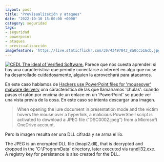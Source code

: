 ```yaml
---
layout: post
title: "Previsualización y ataques"
date: "2022-10-10 15:00:00 +0000"
category: seguridad
tags:
- seguridad
- powerpoint
- ataques
- previsualizacción
imagefeature: 'https://live.staticflickr.com/30/43497843_8a0cc516cb.jpg'
---
```

<a href="https://www.flickr.com/photos/fernand0/43497843/" title="CEDI. The ideal of Verified Software. "><img src="https://live.staticflickr.com/30/43497843_8a0cc516cb.jpg" alt="CEDI. The ideal of Verified Software. " class="img-responsive img-centered"></a>
Parece que nos cuesta aprender: si hay una característica que permite conectarse a internet en algo que no se ha desarrollado cuidadosamente, alguien la aprovechará para atacarnos.

En este caso hablamos de [Hackers use PowerPoint files for 'mouseover' malware delivery](https://www.bleepingcomputer.com/news/security/hackers-use-powerpoint-files-for-mouseover-malware-delivery/) una característica de las que llamaríamos 'chulas': cuando pasas el ratón por encima de un enlace en un 'PowerPoint' se puede ver una vista previa de la cosa. En este caso se intenta descargar una imagen.

> When opening the lure document in presentation mode and the victim hovers the mouse over a hyperlink, a malicious PowerShell script is activated to download a JPEG file (“DSC0002.jpeg”) from a Microsoft OneDrive account.

Pero la imagen resulta ser una DLL cifrada y se arma el lío.

The JPEG is an encrypted DLL file (lmapi2.dll), that is decrypted and dropped in the 'C:\ProgramData\' directory, later executed via rundll32.exe. A registry key for persistence is also created for the DLL.

>
